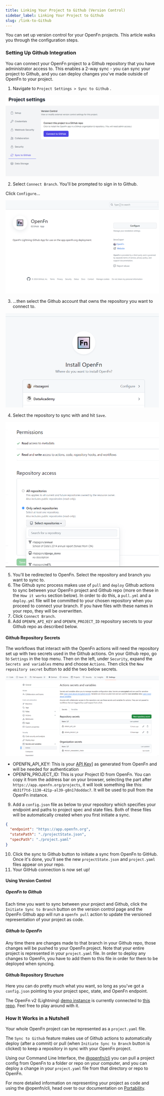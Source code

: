 ```yaml
---
title: Linking Your Project to Github (Version Control)
sidebar_label: Linking Your Project to Github
slug: /link-to-Github
---
```


You can set up version control for your OpenFn projects. This article walks you
through the configuration steps.

### Setting Up Github Integration

You can connect your OpenFn project to a Github repository that you have
administrator access to. This enables a 2-way sync - you can sync your project
to Github, and you can deploy changes you've made outside of OpenFn to your
project.

1. Navigate to `Project Settings > Sync to Github` .

![Connect to Github](/img/lightning_connect_to_gh.png)

2. Select `Connect Branch`. You'll be prompted to sign in to Github.

Click `Configure`...

![Configure](/img/lightning_gh_configure.png)

3. ...then select the Github account that owns the repository you want to
   connect to.

![Install](/img/lightning_gh_install_openfn.png)

4. Select the repository to sync with and hit `Save`.

![Permissions](/img/lightning_gh_permissions.png)

5. You'll be redirected to OpenFn. Select the repository and branch you want to
   sync to.
6. The Github sync process makes use of `pull` and `deploy` Github actions to
   sync between your OpenFn project and Github repo (more on these in the
   `How it works` section below). In order to do this, a `pull.yml` and a
   `deploy.yml` file will be committed to your chosen repository when you
   proceed to connect your branch. If you have files with these names in your
   repo, they will be overwritten.
7. Click `Connect Branch`.
8. Add `OPENFN_API_KEY` and `OPENFN_PROJECT_ID` repository secrets to your
   Github repo as described below.

#### Github Repository Secrets

The workflows that interact with the OpenFn actions will need the repository set
up with two secrets used in the Github actions. On your Github repo, go to
`Settings` in the top menu. Then on the left, under `Security`, expand the
`Secrets and variables` menu and choose `Actions`. Then click the
`New repository secret` button to add the two below secrets.

![Secrets](/img/lightning_add_repo_secrets.png)

- OPENFN_API_KEY: This is your [API Key](../manage-users/api-tokens.md)] as
  generated from OpenFn and will be needed for authentication
- OPENFN_PROJECT_ID: This is your Project ID from OpenFn. You can copy it from
  the address bar on your browser, selecting the part after
  `https://app.openfn.org/projects`, it will look something like this:
  `4b31f7td-1130-421p-al39-g8n17doddac7`. It will be used to pull from the
  OpenFn instance.

9. Add a `config.json` file as below to your repository which specifies your
   endpoint and paths to project spec and state files. Both of these files will
   be automatically created when you first initiate a sync.

```json
{
  "endpoint": "https://app.openfn.org",
  "statePath": "./projectState.json",
  "specPath": "./project.yaml"
}
```

10. Click the sync to Github button to initiate a sync from OpenFn to GitHub.
    Once it's done, you'll see the new `projectState.json` and `project.yaml`
    files appear on your repo.
11. Your GitHub connection is now set up!

#### Using Version Control

##### OpenFn to Github

Each time you want to sync between your project and Github, click the
`Initiate Sync to Branch` button on the version control page and the OpenFn
Github app will run a `openfn pull` action to update the versioned
representation of your project as code.

##### Github to OpenFn

Any time there are changes made to that branch in your Github repo, those
changes will be pushed to your OpenFn project. Note that your entire project is
represented in your `project.yaml` file. In order to deploy any changes to
OpenFn, you have to add them to this file in order for them to be deployed when
syncing.

#### Github Repository Structure

Here you can do pretty much what you want, so long as you've got a `config.json`
pointing to your project spec, state, and OpenFn endpoint.

The OpenFn v2 (Lightning) [demo instance](https://demo.openfn.org) is currently
connected to [this repo](https://Github.com/OpenFn/demo-openhie/). Feel free to
play around with it.

### How It Works in a Nutshell

Your whole OpenFn project can be represented as a `project.yaml` file.

The `Sync to Github` feature makes use of Github actions to automatically deploy
(after a commit) or pull (when `Initiate Sync to Branch` button is clicked) to
keep a repository in sync with your OpenFn project.

Using our Command Line Interface, the [@openfn/cli](../deploy/portability.md)
you can pull a project config from OpenFn to a folder or repo on your computer,
and you can deploy a change in your `project.yaml` file from that directory or
repo to OpenFn.

For more detailed information on representing your project as code and using the
@openfn/cli, head over to our documentation on
[Portability](../deploy/portability.md).
